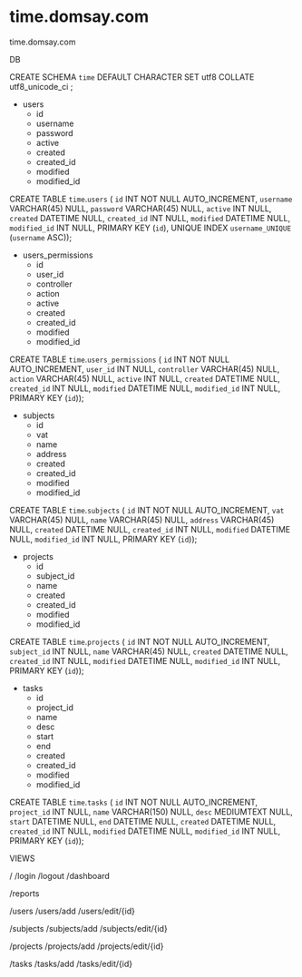 # time.domsay.com
time.domsay.com

DB

CREATE SCHEMA `time` DEFAULT CHARACTER SET utf8 COLLATE utf8_unicode_ci ;

- users
	- id
	- username
	- password
	- active
	- created
	- created_id
	- modified
	- modified_id

CREATE TABLE `time`.`users` (
  `id` INT NOT NULL AUTO_INCREMENT,
  `username` VARCHAR(45) NULL,
  `password` VARCHAR(45) NULL,
  `active` INT NULL,
  `created` DATETIME NULL,
  `created_id` INT NULL,
  `modified` DATETIME NULL,
  `modified_id` INT NULL,
  PRIMARY KEY (`id`),
  UNIQUE INDEX `username_UNIQUE` (`username` ASC));



- users_permissions
	- id
	- user_id
	- controller
	- action
	- active
	- created
	- created_id
	- modified
	- modified_id

CREATE TABLE `time`.`users_permissions` (
  `id` INT NOT NULL AUTO_INCREMENT,
  `user_id` INT NULL,
  `controller` VARCHAR(45) NULL,
  `action` VARCHAR(45) NULL,
  `active` INT NULL,
  `created` DATETIME NULL,
  `created_id` INT NULL,
  `modified` DATETIME NULL,
  `modified_id` INT NULL,
  PRIMARY KEY (`id`));


- subjects
	- id
	- vat
	- name
	- address
	- created
	- created_id
	- modified
	- modified_id

CREATE TABLE `time`.`subjects` (
  `id` INT NOT NULL AUTO_INCREMENT,
  `vat` VARCHAR(45) NULL,
  `name` VARCHAR(45) NULL,
  `address` VARCHAR(45) NULL,
  `created` DATETIME NULL,
  `created_id` INT NULL,
  `modified` DATETIME NULL,
  `modified_id` INT NULL,
  PRIMARY KEY (`id`));


- projects
	- id
	- subject_id
	- name
	- created
	- created_id
	- modified
	- modified_id

CREATE TABLE `time`.`projects` (
  `id` INT NOT NULL AUTO_INCREMENT,
  `subject_id` INT NULL,
  `name` VARCHAR(45) NULL,
  `created` DATETIME NULL,
  `created_id` INT NULL,
  `modified` DATETIME NULL,
  `modified_id` INT NULL,
  PRIMARY KEY (`id`));


- tasks
	- id
	- project_id
	- name
	- desc
	- start
	- end
	- created
	- created_id
	- modified
	- modified_id

CREATE TABLE `time`.`tasks` (
  `id` INT NOT NULL AUTO_INCREMENT,
  `project_id` INT NULL,
  `name` VARCHAR(150) NULL,
  `desc` MEDIUMTEXT NULL,
  `start` DATETIME NULL,
  `end` DATETIME NULL,
  `created` DATETIME NULL,
  `created_id` INT NULL,
  `modified` DATETIME NULL,
  `modified_id` INT NULL,
  PRIMARY KEY (`id`));



VIEWS

/
/login
/logout
/dashboard

/reports

/users
/users/add
/users/edit/{id}

/subjects
/subjects/add
/subjects/edit/{id}

/projects
/projects/add
/projects/edit/{id}

/tasks
/tasks/add
/tasks/edit/{id}
